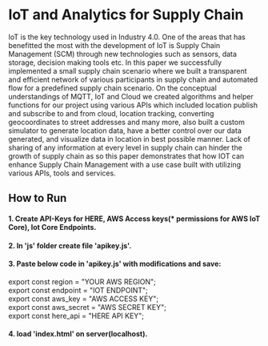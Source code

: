 # IoT and Analytics for Supply Chain
IoT is the key technology used in Industry 4.0. One of the areas that has benefitted the most
with the development of IoT is Supply Chain Management (SCM) through new technologies
such as sensors, data storage, decision making tools etc. In this paper we successfully
implemented a small supply chain scenario where we built a transparent and efficient network
of various participants in supply chain and automated flow for a predefined supply chain
scenario. On the conceptual understandings of MQTT, IoT and Cloud we created algorithms
and helper functions for our project using various APIs which included location publish and
subscribe to and from cloud, location tracking, converting geocoordinates to street addresses
and many more, also built a custom simulator to generate location data, have a better control
over our data generated, and visualize data in location in best possible manner. Lack of sharing
of any information at every level in supply chain can hinder the growth of supply chain as so
this paper demonstrates that how IOT can enhance Supply Chain Management with a use case
built with utilizing various APIs, tools and services.



## How to Run

#### 1. Create API-Keys for HERE, AWS Access keys(* permissions for AWS IoT Core), Iot Core Endpoints.
#### 2. In 'js' folder create file 'apikey.js'.
#### 3. Paste below code in 'apikey.js' with modifications and save:
export const region = "YOUR AWS REGION";<br>
export const endpoint = "IOT ENDPOINT";<br>
export const aws_key = "AWS ACCESS KEY";<br>
export const aws_secret = "AWS SECRET KEY";<br>
export const here_api = "HERE API KEY";<br>
#### 4. load 'index.html' on server(localhost).
